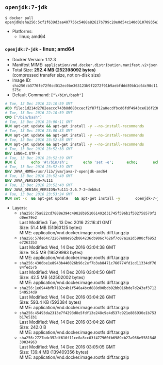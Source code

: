 ## `openjdk:7-jdk`

```console
$ docker pull openjdk@sha256:5cf1f639d3aa407756c5488a82617b799c20e0d54c140d01070935e102733527
```

-	Platforms:
	-	linux; amd64

### `openjdk:7-jdk` - linux; amd64

-	Docker Version: 1.12.3
-	Manifest MIME: `application/vnd.docker.distribution.manifest.v2+json`
-	Total Size: **252.4 MB (252398092 bytes)**  
	(compressed transfer size, not on-disk size)
-	Image ID: `sha256:b3776fe72f6cd012ec0be363123b9f2272f91b9aebfddd89bb1c64c90c11575c`
-	Default Command: `["\/bin\/bash"]`

```dockerfile
# Tue, 13 Dec 2016 22:10:59 GMT
ADD file:1d214d2782eaccc743b8d683ccecf2f87f12a0ecdfbcd6fdf4943ce616f23870 in / 
# Tue, 13 Dec 2016 22:10:59 GMT
CMD ["/bin/bash"]
# Tue, 13 Dec 2016 23:00:11 GMT
RUN apt-get update && apt-get install -y --no-install-recommends 		ca-certificates 		curl 		wget 	&& rm -rf /var/lib/apt/lists/*
# Tue, 13 Dec 2016 23:00:33 GMT
RUN apt-get update && apt-get install -y --no-install-recommends 		bzr 		git 		mercurial 		openssh-client 		subversion 				procps 	&& rm -rf /var/lib/apt/lists/*
# Tue, 13 Dec 2016 23:52:38 GMT
RUN apt-get update && apt-get install -y --no-install-recommends 		bzip2 		unzip 		xz-utils 	&& rm -rf /var/lib/apt/lists/*
# Tue, 13 Dec 2016 23:52:38 GMT
ENV LANG=C.UTF-8
# Tue, 13 Dec 2016 23:52:39 GMT
RUN { 		echo '#!/bin/sh'; 		echo 'set -e'; 		echo; 		echo 'dirname "$(dirname "$(readlink -f "$(which javac || which java)")")"'; 	} > /usr/local/bin/docker-java-home 	&& chmod +x /usr/local/bin/docker-java-home
# Tue, 13 Dec 2016 23:52:39 GMT
ENV JAVA_HOME=/usr/lib/jvm/java-7-openjdk-amd64
# Tue, 13 Dec 2016 23:52:40 GMT
ENV JAVA_VERSION=7u111
# Tue, 13 Dec 2016 23:52:40 GMT
ENV JAVA_DEBIAN_VERSION=7u111-2.6.7-2~deb8u1
# Tue, 13 Dec 2016 23:53:24 GMT
RUN set -x 	&& apt-get update 	&& apt-get install -y 		openjdk-7-jdk="$JAVA_DEBIAN_VERSION" 	&& rm -rf /var/lib/apt/lists/* 	&& [ "$JAVA_HOME" = "$(docker-java-home)" ]
```

-	Layers:
	-	`sha256:75a822cd7888e394c49828b951061402d31745f596b1f502758570f2d0ee79e2`  
		Last Modified: Tue, 13 Dec 2016 22:16:41 GMT  
		Size: 51.4 MB (51363125 bytes)  
		MIME: application/vnd.docker.image.rootfs.diff.tar.gzip
	-	`sha256:57de64c72267e88e952b064236cb906c7626f7c07a1a2d5900cf6953e72632b3`  
		Last Modified: Wed, 14 Dec 2016 03:04:38 GMT  
		Size: 18.5 MB (18529983 bytes)  
		MIME: application/vnd.docker.image.rootfs.diff.tar.gzip
	-	`sha256:4306be1e8943b446026b96c2ef7b3ab8471c760774fd1cd11334df7084fed57b`  
		Last Modified: Wed, 14 Dec 2016 03:04:50 GMT  
		Size: 42.5 MB (42502002 bytes)  
		MIME: application/vnd.docker.image.rootfs.diff.tar.gzip
	-	`sha256:1e6944bfb7182c4b1f546a4bcd888d00bdb92bb016bde7d243af3712549534d9`  
		Last Modified: Wed, 14 Dec 2016 03:04:28 GMT  
		Size: 593.4 KB (593384 bytes)  
		MIME: application/vnd.docker.image.rootfs.diff.tar.gzip
	-	`sha256:45493da2313e7f4293d8e5fdf13e248c9e4d537c921e886930e1b753b17e51b1`  
		Last Modified: Wed, 14 Dec 2016 03:04:28 GMT  
		Size: 242.0 B  
		MIME: application/vnd.docker.image.rootfs.diff.tar.gzip
	-	`sha256:2727bdc352df610f11ce0a3cc03f477960fb6989cb27a966e558184830034963`  
		Last Modified: Wed, 14 Dec 2016 03:05:05 GMT  
		Size: 139.4 MB (139409356 bytes)  
		MIME: application/vnd.docker.image.rootfs.diff.tar.gzip
